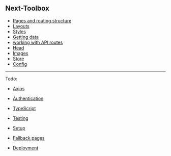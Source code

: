 ## Next-Toolbox

- [Pages and routing structure](https://github.com/Adamskoullos/next-toolbox/blob/main/js-basics/pages-routing-structure.md)
- [Layouts](https://github.com/Adamskoullos/next-toolbox/blob/main/js-basics/layouts.md)
- [Styles](https://github.com/Adamskoullos/next-toolbox/blob/main/js-basics/styles.md)
- [Getting data](https://github.com/Adamskoullos/next-toolbox/blob/main/js-basics/getting-data.md)
- [working with API routes](https://github.com/Adamskoullos/next-toolbox/blob/main/js-basics/API.md)
- [Head](https://github.com/Adamskoullos/next-toolbox/blob/main/js-basics/head.md)
- [Images](https://github.com/Adamskoullos/next-toolbox/blob/main/js-basics/image.md)
- [Store](https://github.com/Adamskoullos/next-toolbox/blob/main/js-basics/redux.md)
- [Config]()

---

Todo:

- [Axios]()

- [Authentication]()

- [TypeScript]()
- [Testing]()

- [Setup]()
- [Fallback pages]()
- [Deployment]()
